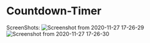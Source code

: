 # Countdown-Timer
ScreenShots: 
![Screenshot from 2020-11-27 17-26-29](https://user-images.githubusercontent.com/55761079/100448420-3bd7ce00-30d8-11eb-8eae-54288d807161.png)
![Screenshot from 2020-11-27 17-26-30](https://user-images.githubusercontent.com/55761079/100448454-51e58e80-30d8-11eb-8224-382ea8b94720.png)

